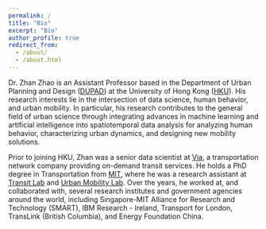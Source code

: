 ```yaml
---
permalink: /
title: "Bio"
excerpt: "Bio"
author_profile: true
redirect_from: 
  - /about/
  - /about.html
---
```


Dr. Zhan Zhao is an Assistant Professor based in the Department of Urban Planning and Design ([DUPAD](https://www.arch.hku.hk/programmes_/upad/)) at the University of Hong Kong ([HKU](https://hku.hk/)). His research interests lie in the intersection of data science, human behavior, and urban mobility. In particular, his research contributes to the general field of urban science through integrating advances in machine learning and artificial intelligence into spatiotemporal data analysis for analyzing human behavior, characterizing urban dynamics, and designing new mobility solutions. 

Prior to joining HKU, Zhan was a senior data scientist at [Via](https://ridewithvia.com/), a transportation network company providing on-demand transit services. He holds a PhD degree in Transportation from [MIT](https://cee.mit.edu/), where he was a research assistant at [Transit Lab](https://transitlab.mit.edu/) and [Urban Mobility Lab](https://mobility.mit.edu/). Over the years, he worked at, and collaborated with, several research institutes and government agencies around the world, including Singapore-MIT Alliance for Research and Technology (SMART), IBM Research - Ireland, Transport for London, TransLink (British Columbia), and Energy Foundation China.
